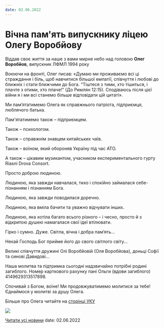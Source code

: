 ```yaml
---
date: 02.06.2022
---
```

# Вічна пам&#39;ять випускнику ліцею Олегу Воробйову

Віддав своє життя за наше з вами мирне небо над головою **Олег Воробйов**, випускник ЛФМЛ 1994 року

Воюючи на фронті, Олег писав: «Думаю ми проживаємо всі ці страждання і біль, щоб навчитися більшої емпатії, співчуття і любові до ближніх і стати ближчими до Бога. “Тіштеся з тими, хто тішиться, і плачте з отими, хто плаче!” (До Римлян 12:15). Сподіваюсь після цієї війни я і ми всі станемо більше відповідати цій цитаті».

Ми пам’ятатимемо Олега як справжнього патріота, підприємця, люблячого батька.

Пам'ятатимемо також – підприємцем.

Також – психологом.

Також – справжнім знавцем китайських чаїв.

Також – воїном, який обороняв Україну під час АТО.

А також – цікавим музикантом, учасником експериментального гурту Riasni Drova Consort.

Просто доброю людиною.

Людиною, яка завжди навчалася, тихо і спокійно займалася себе-пізнанням і пізнанням Бога.

Людиною, яка завжди поводилася доречно.

Людиною, яка вміла бачити та уважно відчувати інших.

Людиною, яка хотіла багато всього різного – і чесно, просто й з відкритою душею намагалася свої ідеї втілювати.

Гірко і сумно. Дуже. Світла, вічна і добра пам’ять...

Нехай Господь Бог прийме його до свого світлого світу...

Великі співчуття дружині Олі Воробйовій (Оля Воробйова), доньці Софії та синові Давидові...

Наша молитва та підтримка сьогодні надзвичайно потрібні родині загиблого. Номер карткового рахунку пані Ольги (вдови загиблого) 4149629313517898.

Спочивай з Богом, воїне! Ми продовжуватимемо молитися за тебе! Єднаймося у молитві за душу Олега.

Більше про Олега читайте на [сторінці УКУ](https://www.facebook.com/UkrainianCatholicUniversity/posts/5457545484277209)

![](/images/blog/вічна-память-випускнику-ліцею-олегу-воробйову/олег_воробйов.jpg)

[Читати усі новини](/news)
date: 02.06.2022
